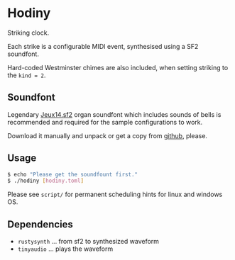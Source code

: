 # Hodiny

Striking clock.

Each strike is a configurable MIDI event, synthesised using a SF2 soundfont.

Hard-coded Westminster chimes are also included, when setting striking to the `kind = 2`.

## Soundfont

Legendary [Jeux14.sf2](https://www.realmac.info/jeux1.htm) organ soundfont which includes sounds of bells is recommended and required for the sample configurations to work.

Download it manually and unpack or get a copy from [github](https://github.com/nickbailey/smrg-live/blob/master/config/includes.chroot/usr/local/share/soundfonts/jeux14.sf2), please.

## Usage

```bash
$ echo "Please get the soundfount first." 
$ ./hodiny [hodiny.toml]
```

Please see `script/` for permanent scheduling hints for linux and windows OS.
## Dependencies
* `rustysynth` ... from sf2 to synthesized waveform
* `tinyaudio` ... plays the waveform